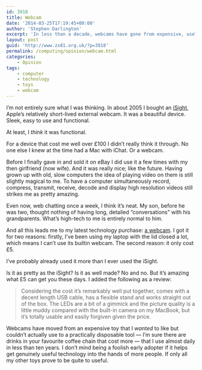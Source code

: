 ```yaml
---
id: 3918
title: Webcam
date: '2014-03-25T17:19:45+00:00'
author: 'Stephen Darlington'
excerpt: 'In less than a decade, webcams have gone from expensive, useless gadgets to utterly normal and practically part of the furniture. This was my journey.'
layout: post
guid: 'http://www.zx81.org.uk/?p=3918'
permalink: /computing/opinion/webcam.html
categories:
    - Opinion
tags:
    - computer
    - technology
    - toys
    - webcam
---
```


I’m not entirely sure what I was thinking. In about 2005 I bought an [iSight](http://www.minimallyminimal.com/blog/apple-isight), Apple’s relatively short-lived external webcam. It was a beautiful device. Sleek, easy to use and functional.

At least, I *think* it was functional.

For a device that cost me well over £100 I didn’t really think it through. No one else I knew at the time had a Mac with iChat. Or a webcam.

Before I finally gave in and sold it on eBay I did use it a few times with my then girlfriend (now wife). And it was really nice; like the future. Having grown up with old, slow computers the idea of playing video on them is still slightly magical to me. To have a computer simultaneously record, compress, transmit, receive, decode and display high resolution videos still strikes me as pretty amazing.

Even now, web chatting once a week, I think it’s neat. My son, before he was two, thought nothing of having long, detailed “conversations” with his grandparents. What’s high-tech to me is entirely normal to him.

And all this leads me to my latest technology purchase: [a webcam](http://www.7dayshop.com/computer-network-wifi/webcams/7dayshop-hd-720p-webcam-usb-2-0-with-built-in-microphone-and-variable-led-illumination). I got it for two reasons: firstly, I’ve been using my laptop with the lid closed a lot, which means I can’t use its builtin webcam. The second reason: it only cost £5.

I’ve probably already used it more than I ever used the iSight.

Is it as pretty as the iSight? Is it as well made? No and no. But it’s amazing what £5 can get you these days. I added the following as a review:

> Considering the cost it’s remarkably well put together, comes with a decent length USB cable, has a flexible stand and works straight out of the box. The LEDs are a bit of a gimmick and the picture quality is a little muddy compared with the built-in camera on my MacBook, but it’s totally usable and easily forgiven given the price.

Webcams have moved from an expensive toy that I *wanted* to like but couldn’t actually use to a practically disposable tool — I’m sure there are drinks in your favourite coffee chain that cost more — that I use almost daily in less than ten years. I don’t mind being a foolish early adopter if it helps get genuinely useful technology into the hands of more people. If only all my other toys prove to be quite to useful.